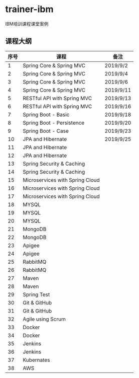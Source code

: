 # trainer-ibm
IBM培训课程课堂案例

## 课程大纲

| 序号 | 课程                            | 备注      |
| ---- | ------------------------------- | --------- |
| 1    | Spring Core & Spring MVC        | 2019/9/2  |
| 2    | Spring Core & Spring MVC        | 2019/9/4  |
| 3    | Spring Core & Spring MVC        | 2019/9/6  |
| 4    | Spring Core & Spring MVC        | 2019/9/11  |
| 5    | RESTful API with Spring MVC     | 2019/9/13 |
| 6    | RESTful API with Spring MVC     | 2019/9/16 |
| 7 | Spring Boot - Basic | 2019/9/18 |
| 8 | Spring Boot - Persistence | 2019/9/20 |
| 9 | Spring Boot - Case | 2019/9/23 |
| 10 | JPA and Hibernate | 2019/9/25 |
| 11 | JPA and Hibernate |  |
| 12 | JPA and Hibernate |  |
| 13 | Spring Security & Caching       |           |
| 14 | Spring Security & Caching       |           |
| 15  | Microservices with Spring Cloud |           |
| 16  | Microservices with Spring Cloud |           |
| 17  | Microservices with Spring Cloud |           |
| 18  | MYSQL                           |           |
| 19  | MYSQL                           |           |
| 20 | MYSQL                           |           |
| 21 | MongoDB                         |           |
| 22 | MongoDB                         |           |
| 23   | Apigee                          |           |
| 24   | Apigee                          |           |
| 25   | RabbitMQ                        |           |
| 26   | RabbitMQ                        |           |
| 27   | Maven                           |           |
| 28   | Maven                           |           |
| 29   | Spring Test                     |           |
| 30   | Git & GitHub                    |           |
| 31   | Git & GitHub              |           |
| 32   | Agile using Scrum               |           |
| 33   | Docker                          |           |
| 34   | Docker                          |           |
| 35   | Jenkins                         |           |
| 36   | Jenkins                         |           |
| 37   | Kubernates                      |           |
| 38   | AWS                             |           |

